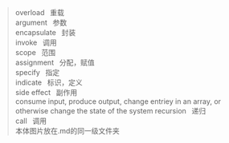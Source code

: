 > overload  &ensp;重载<br>
> argument  &ensp;参数<br>
> encapsulate &ensp;封装<br>
> invoke  &ensp;调用<br>
> scope &ensp;范围<br>
> assignment &ensp;分配，赋值<br>
> specify &ensp;指定<br>
> indicate &ensp;标识，定义<br>
> side effect &ensp;副作用<br>
	consume input, produce output, change entriey in an array, or otherwise change the state of the system
> recursion &ensp;递归<br>
> call &ensp;调用<br>
> 本体图片放在.md的同一级文件夹
